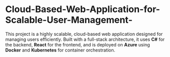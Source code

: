 # Cloud-Based-Web-Application-for-Scalable-User-Management-
This project is a highly scalable, cloud-based web application designed for managing users efficiently. Built with a full-stack architecture, it uses **C\#** for the backend, **React** for the frontend, and is deployed on **Azure** using **Docker** and **Kubernetes** for container orchestration.
